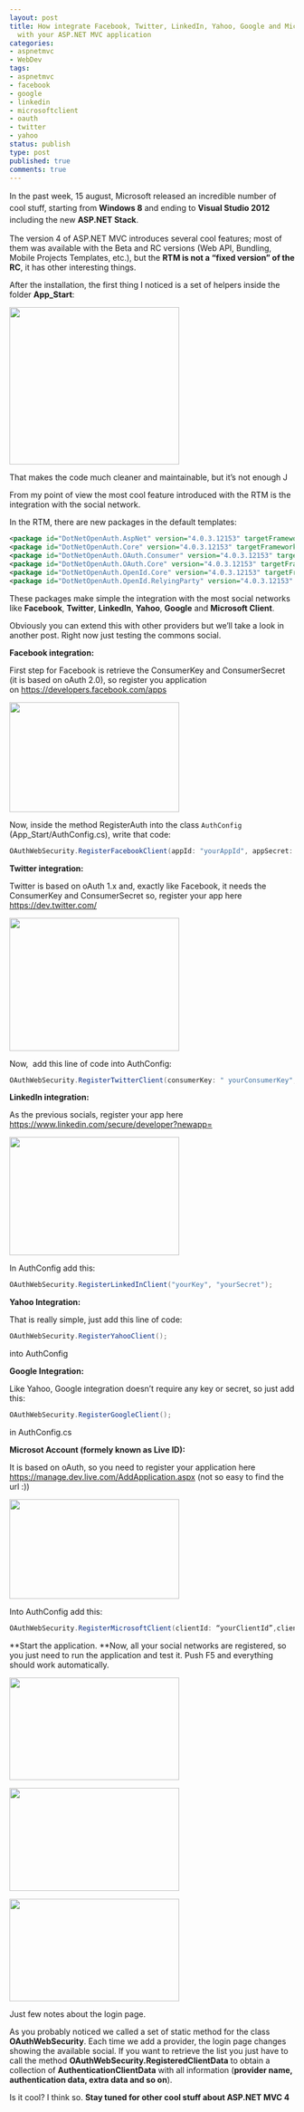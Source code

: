 ```yaml
---
layout: post
title: How integrate Facebook, Twitter, LinkedIn, Yahoo, Google and Microsoft Account
  with your ASP.NET MVC application
categories:
- aspnetmvc
- WebDev
tags:
- aspnetmvc
- facebook
- google
- linkedin
- microsoftclient
- oauth
- twitter
- yahoo
status: publish
type: post
published: true
comments: true
---
```

<span style="line-height: 1.5em;">In the past week, 15 august, Microsoft released an incredible number of cool stuff, starting from **Windows 8** and ending to **Visual Studio 2012** including the new **ASP.NET Stack**</span>.

The version 4 of ASP.NET MVC introduces several cool features; most of them was available with the Beta and RC versions (Web API, Bundling, Mobile Projects Templates, etc.), but the **RTM is not a “fixed version” of the RC**, it has other interesting things.

After the installation, the first thing I noticed is a set of helpers inside the folder **App_Start**:

<a href="{{ site.url }}/assets/2012/08/001.png"><img class="aligncenter size-medium wp-image-689" title="New helpers into MVC4 template" src="{{ site.url }}/assets/2012/08/001-300x278.png" alt="" width="300" height="278" /></a>

That makes the code much cleaner and maintainable, but it’s not enough J

From my point of view the most cool feature introduced with the RTM is the integration with the social network.

In the RTM, there are new packages in the default templates:
```xml
<package id="DotNetOpenAuth.AspNet" version="4.0.3.12153" targetFramework="net45" />
<package id="DotNetOpenAuth.Core" version="4.0.3.12153" targetFramework="net45" />
<package id="DotNetOpenAuth.OAuth.Consumer" version="4.0.3.12153" targetFramework="net45" />
<package id="DotNetOpenAuth.OAuth.Core" version="4.0.3.12153" targetFramework="net45" />
<package id="DotNetOpenAuth.OpenId.Core" version="4.0.3.12153" targetFramework="net45" />
<package id="DotNetOpenAuth.OpenId.RelyingParty" version="4.0.3.12153" targetFramework="net45" />
```

These packages make simple the integration with the most social networks like **Facebook**, **Twitter**, **LinkedIn**, **Yahoo**, **Google** and **Microsoft Client**.

Obviously you can extend this with other providers but we’ll take a look in another post. Right now just testing the commons social.

**Facebook integration:**

First step for Facebook is retrieve the ConsumerKey and ConsumerSecret (it is based on oAuth 2.0), so register you application on <a href="https://developers.facebook.com/apps">https://developers.facebook.com/apps</a>

<a href="{{ site.url }}/assets/2012/08/002.png"><img class="aligncenter size-medium wp-image-690" title="Facebook app registration" src="{{ site.url }}/assets/2012/08/002-300x194.png" alt="" width="300" height="194" /></a>

Now, inside the method RegisterAuth into the class ```AuthConfig``` (App_Start/AuthConfig.cs), write that code:
```csharp
OAuthWebSecurity.RegisterFacebookClient(appId: "yourAppId", appSecret: "yourAppSecret");
```
**Twitter integration:**

Twitter is based on oAuth 1.x and, exactly like Facebook, it needs the ConsumerKey and ConsumerSecret so, register your app here <a href="https://dev.twitter.com/">https://dev.twitter.com/</a>

<a href="{{ site.url }}/assets/2012/08/003.jpg"><img class="aligncenter size-medium wp-image-691" title="Twitter App registration" src="{{ site.url }}/assets/2012/08/003-300x235.jpg" alt="" width="300" height="235" /></a>

Now,  add this line of code into AuthConfig:
```csharp
OAuthWebSecurity.RegisterTwitterClient(consumerKey: " yourConsumerKey", consumerSecret: "yourConsumerSecret");
```
**LinkedIn integration:**

As the previous socials, register your app here <a href="https://www.linkedin.com/secure/developer?newapp=">https://www.linkedin.com/secure/developer?newapp=</a>

<a href="{{ site.url }}/assets/2012/08/004.jpg"><img class="aligncenter size-medium wp-image-692" title="Linkedin App Registration" src="{{ site.url }}/assets/2012/08/004-300x209.jpg" alt="" width="300" height="209" /></a>

In AuthConfig add this:
```csharp
OAuthWebSecurity.RegisterLinkedInClient("yourKey", "yourSecret");
```
**Yahoo Integration:**

That is really simple, just add this line of code:
```csharp
OAuthWebSecurity.RegisterYahooClient();
```
into AuthConfig

**Google Integration:**

Like Yahoo, Google integration doesn’t require any key or secret, so just add this:
```csharp
OAuthWebSecurity.RegisterGoogleClient();
```
in AuthConfig.cs

**Microsot Account (formely known as Live ID):**

It is based on oAuth, so you need to register your application here <a href="https://manage.dev.live.com/AddApplication.aspx">https://manage.dev.live.com/AddApplication.aspx</a> (not so easy to find the url :))

<a href="{{ site.url }}/assets/2012/08/005.jpg"><img class="aligncenter size-medium wp-image-693" title="Microsoft Account Application Registration" src="{{ site.url }}/assets/2012/08/005-300x176.jpg" alt="" width="300" height="176" /></a>

Into AuthConfig add this:
```csharp
OAuthWebSecurity.RegisterMicrosoftClient(clientId: “yourClientId”,clientSecret: “yourClientSecret”);
```
**Start the application.
**Now, all your social networks are registered, so you just need to run the application and test it.
Push F5 and everything should work automatically.

<a href="{{ site.url }}/assets/2012/08/007.jpg"><img class="aligncenter size-medium wp-image-694" title="Default Template Screenshot - oAuth 001" src="{{ site.url }}/assets/2012/08/007-300x181.jpg" alt="" width="300" height="181" /></a>

<a href="{{ site.url }}/assets/2012/08/009.jpg"><img class="aligncenter size-medium wp-image-695" title="Default Template Screenshot - oAuth 002" src="{{ site.url }}/assets/2012/08/009-300x182.jpg" alt="" width="300" height="182" /></a>

<a href="{{ site.url }}/assets/2012/08/010.jpg"><img class="aligncenter size-medium wp-image-696" title="Default Template Screenshot - oAuth 003" src="{{ site.url }}/assets/2012/08/010-300x181.jpg" alt="" width="300" height="181" /></a>

Just few notes about the login page.

As you probably noticed we called a set of static method for the class **OAuthWebSecurity**. Each time we add a provider, the login page changes showing the available social.
If you want to retrieve the list you just have to call the method **OAuthWebSecurity.RegisteredClientData** to obtain a collection of **AuthenticationClientData** with all information (**provider name, authentication data, extra data and so on**).

Is it cool?
I think so. **Stay tuned for other cool stuff about ASP.NET MVC 4**
